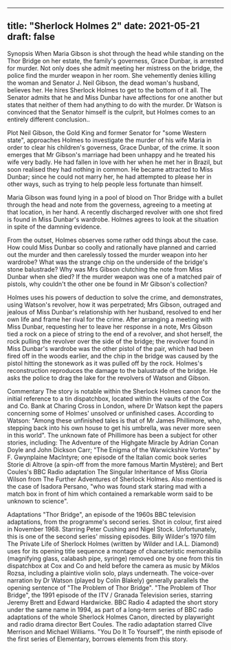 
---
title: "Sherlock Holmes 2"
date: 2021-05-21
draft: false
---

Synopsis
When Maria Gibson is shot through the head while standing on the Thor Bridge on her estate, the family's governess, Grace Dunbar, is arrested for murder. Not only does she admit meeting her mistress on the bridge, the police find the murder weapon in her room. She vehemently denies killing the woman and Senator J. Neil Gibson, the dead woman's husband, believes her. He hires Sherlock Holmes to get to the bottom of it all. The Senator admits that he and Miss Dunbar have affections for one another but states that neither of them had anything to do with the murder. Dr Watson is convinced that the Senator himself is the culprit, but Holmes comes to an entirely different conclusion..

Plot
Neil Gibson, the Gold King and former Senator for "some Western state", approaches Holmes to investigate the murder of his wife Maria in order to clear his children's governess, Grace Dunbar, of the crime. It soon emerges that Mr Gibson's marriage had been unhappy and he treated his wife very badly. He had fallen in love with her when he met her in Brazil, but soon realised they had nothing in common. He became attracted to Miss Dunbar; since he could not marry her, he had attempted to please her in other ways, such as trying to help people less fortunate than himself.

Maria Gibson was found lying in a pool of blood on Thor Bridge with a bullet through the head and note from the governess, agreeing to a meeting at that location, in her hand. A recently discharged revolver with one shot fired is found in Miss Dunbar's wardrobe. Holmes agrees to look at the situation in spite of the damning evidence.

From the outset, Holmes observes some rather odd things about the case. How could Miss Dunbar so coolly and rationally have planned and carried out the murder and then carelessly tossed the murder weapon into her wardrobe? What was the strange chip on the underside of the bridge's stone balustrade? Why was Mrs Gibson clutching the note from Miss Dunbar when she died? If the murder weapon was one of a matched pair of pistols, why couldn't the other one be found in Mr Gibson's collection?

Holmes uses his powers of deduction to solve the crime, and demonstrates, using Watson's revolver, how it was perpetrated; Mrs Gibson, outraged and jealous of Miss Dunbar's relationship with her husband, resolved to end her own life and frame her rival for the crime. After arranging a meeting with Miss Dunbar, requesting her to leave her response in a note, Mrs Gibson tied a rock on a piece of string to the end of a revolver, and shot herself, the rock pulling the revolver over the side of the bridge; the revolver found in Miss Dunbar's wardrobe was the other pistol of the pair, which had been fired off in the woods earlier, and the chip in the bridge was caused by the pistol hitting the stonework as it was pulled off by the rock. Holmes's reconstruction reproduces the damage to the balustrade of the bridge. He asks the police to drag the lake for the revolvers of Watson and Gibson.

Commentary
The story is notable within the Sherlock Holmes canon for the initial reference to a tin dispatchbox, located within the vaults of the Cox and Co. Bank at Charing Cross in London, where Dr Watson kept the papers concerning some of Holmes' unsolved or unfinished cases. According to Watson: "Among these unfinished tales is that of Mr James Phillimore, who, stepping back into his own house to get his umbrella, was never more seen in this world". The unknown fate of Phillimore has been a subject for other stories, including: The Adventure of the Highgate Miracle by Adrian Conan Doyle and John Dickson Carr; "The Enigma of the Warwickshire Vortex" by F. Gwynplaine MacIntyre; one episode of the Italian comic book series Storie di Altrove (a spin-off from the more famous Martin Mystère); and Bert Coules's BBC Radio adaptation The Singular Inheritance of Miss Gloria Wilson from The Further Adventures of Sherlock Holmes. Also mentioned is the case of Isadora Persano, "who was found stark staring mad with a match box in front of him which contained a remarkable worm said to be unknown to science".

Adaptations
"Thor Bridge", an episode of the 1960s BBC television adaptations, from the programme's second series. Shot in colour, first aired in November 1968. Starring Peter Cushing and Nigel Stock. Unfortunately, this is one of the second series' missing episodes.
Billy Wilder's 1970 film The Private Life of Sherlock Holmes (written by Wilder and I.A.L. Diamond) uses for its opening title sequence a montage of characteristic memorabilia (magnifying glass, calabash pipe, syringe) removed one by one from this tin dispatchbox at Cox and Co and held before the camera as music by Miklos Rozsa, including a plaintive violin solo, plays underneath. The voice-over narration by Dr Watson (played by Colin Blakely) generally parallels the opening sentence of "The Problem of Thor Bridge".
"The Problem of Thor Bridge", the 1991 episode of the ITV / Granada Television series, starring Jeremy Brett and Edward Hardwicke.
BBC Radio 4 adapted the short story under the same name in 1994, as part of a long-term series of BBC radio adaptations of the whole Sherlock Holmes Canon, directed by playwright and radio drama director Bert Coules. The radio adaptation starred Clive Merrison and Michael Williams.
"You Do It To Yourself", the ninth episode of the first series of Elementary, borrows elements from this story.